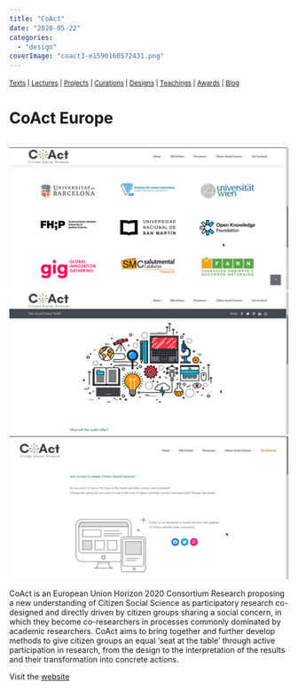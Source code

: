 ```yaml
---
title: "CoAct"
date: "2020-05-22"
categories: 
  - "design"
coverImage: "coact3-e1590160572431.png"
---
```


<small>[Texts](../texts.html) | [Lectures](../lectures.html) | [Projects](../projects.html) | [Curations](../curation.html) | [Designs](../designs.html) | [Teachings](../teachings.html) | [Awards](../awards.html) | <a href="https://readruiz.medium.com/" target="_blank">Blog</a></small>

# CoAct Europe

<img src="images/coact1.png" alt="" />
    
<img src="images/coact2-e1590160536255.png" alt="" />
    
<img src="images/coact3-e1590160572431.png" alt="" />
    
<img src="images/coact4-e1590160616428.png" alt="" />
  

CoAct is an European Union Horizon 2020 Consortium Research proposing a new understanding of Citizen Social Science as participatory research co-designed and directly driven by citizen groups sharing a social concern, in which they become co-researchers in processes commonly dominated by academic researchers. CoAct aims to bring together and further develop methods to give citizen groups an equal ‘seat at the table’ through active participation in research, from the design to the interpretation of the results and their transformation into concrete actions.

Visit the [website](https://coactproject.eu)
